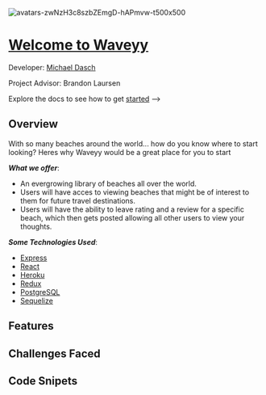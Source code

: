 ![avatars-zwNzH3c8szbZEmgD-hAPmvw-t500x500](https://user-images.githubusercontent.com/95194326/176976694-9a890d39-4d24-4ad8-b963-7a1acd9f38aa.jpg)

# [Welcome to Waveyy](https://waveyy.herokuapp.com/)

Developer: [Michael Dasch](https://github.com/MDasch22) 

Project Advisor: Brandon Laursen

Explore the docs to see how to get [started](https://github.com/MDasch22/Waveyy/wiki) --> 

## Overview
  With so many beaches around the world... how do you know where to start looking? Heres why Waveyy would be a great place for you to start
  
  ***What we offer***:
  - An evergrowing library of beaches all over the world. 
  - Users will have acces to viewing beaches that might be of interest to them for future travel destinations. 
  - Users will have the ability to leave rating and a review for a specific beach, which then gets posted allowing all other users to view your thoughts.
  
  ***Some Technologies Used***:
  - [Express](http://expressjs.com/)
  - [React](https://reactjs.org/)
  - [Heroku](https://id.heroku.com/login)
  - [Redux](https://redux.js.org/)
  - [PostgreSQL](https://www.postgresql.org/)
  - [Sequelize](https://sequelize.org/)


## Features 


## Challenges Faced


## Code Snipets 
